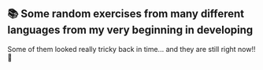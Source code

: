 ## 📚 Some random exercises from many different languages from my very beginning in developing
Some of them looked really tricky back in time... and they are still right now!! 🤯
